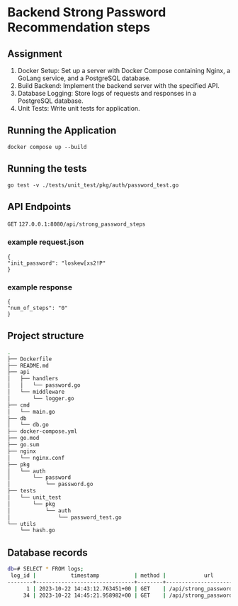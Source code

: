 # Backend Strong Password Recommendation steps

## Assignment

1. Docker Setup: Set up a server with Docker Compose containing Nginx, a GoLang service, and a PostgreSQL database.
2. Build Backend: Implement the backend server with the specified API.
3. Database Logging: Store logs of requests and responses in a PostgreSQL database.
4. Unit Tests: Write unit tests for application.

## Running the Application
`docker compose up --build`

## Running the tests
`go test -v ./tests/unit_test/pkg/auth/password_test.go`

## API Endpoints
`GET`
`127.0.0.1:8080/api/strong_password_steps`

### example request.json
    {
    "init_password": "loskew[xs2!P"
    }

### example response
    {
    "num_of_steps": "0"
    }

## Project structure
```bash
.
├── Dockerfile
├── README.md
├── api
│   ├── handlers
│   │   └── password.go
│   └── middleware
│       └── logger.go
├── cmd
│   └── main.go
├── db
│   └── db.go
├── docker-compose.yml
├── go.mod
├── go.sum
├── nginx
│   └── nginx.conf
├── pkg
│   └── auth
│       └── password
│           └── password.go
├── tests
│   └── unit_test
│       └── pkg
│           └── auth
│               └── password_test.go
└── utils
    └── hash.go
```

## Database records
```bash
db=# SELECT * FROM logs;
 log_id |           timestamp           | method |            url             |                         request_body                         | response_status | response_time 
--------+-------------------------------+--------+----------------------------+--------------------------------------------------------------+-----------------+---------------
      1 | 2023-10-22 14:43:12.763451+00 | GET    | /api/strong_password_steps | $2a$10$x3DQwFBScRzXiuUCh58qrOHzvo1YPFDFlgP2gb9tt4qS2WRr0j24W |             200 |             1
     34 | 2023-10-22 14:45:21.958982+00 | GET    | /api/strong_password_steps | $2a$10$FFgVAFwHm3v97a5Otg4lOu0eNB8UW2K4YeS8nkrN53SKoAiiYbZ2G |             422 |             0
```
